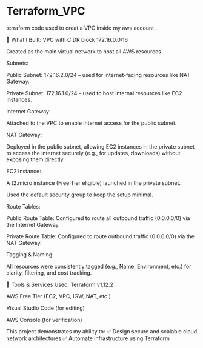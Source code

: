 # Terraform_VPC
terraform code used to creat a VPC inside my aws account .



📌 What I Built:
VPC with CIDR block 172.16.0.0/16

Created as the main virtual network to host all AWS resources.

Subnets:

Public Subnet: 172.16.2.0/24 – used for internet-facing resources like NAT Gateway.

Private Subnet: 172.16.1.0/24 – used to host internal resources like EC2 instances.

Internet Gateway:

Attached to the VPC to enable internet access for the public subnet.

NAT Gateway:

Deployed in the public subnet, allowing EC2 instances in the private subnet to access the internet securely (e.g., for updates, downloads) without exposing them directly.

EC2 Instance:

A t2.micro instance (Free Tier eligible) launched in the private subnet.

Used the default security group to keep the setup minimal.

Route Tables:

Public Route Table: Configured to route all outbound traffic (0.0.0.0/0) via the Internet Gateway.

Private Route Table: Configured to route outbound traffic (0.0.0.0/0) via the NAT Gateway.

Tagging & Naming:

All resources were consistently tagged (e.g., Name, Environment, etc.) for clarity, filtering, and cost tracking.

🧰 Tools & Services Used:
Terraform v1.12.2

AWS Free Tier (EC2, VPC, IGW, NAT, etc.)

Visual Studio Code (for editing)

AWS Console (for verification)

This project demonstrates my ability to:
✅ Design secure and scalable cloud network architectures
✅ Automate infrastructure using Terraform
